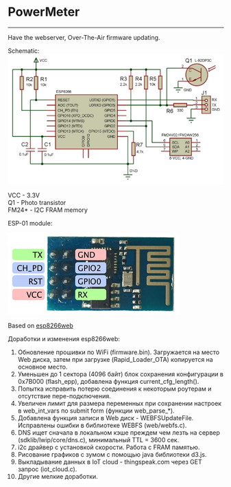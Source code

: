 # PowerMeter
---

Have the webserver, Over-The-Air firmware updating.

Schematic: 
![SCH](https://github.com/vad7/PowerMeter/blob/master/PowerMeter.jpg)

VCC - 3.3V<br> 
Q1 - Photo transistor<br> 
FM24* - I2C FRAM memory<br> 

ESP-01 module: 

![alt tag](https://github.com/vad7/PowerMeter/blob/master/esp-01.jpg)


Based on [esp8266web](https://github.com/pvvx/esp8266web.git)

Доработки и изменения esp8266web:

1. Обновление прошивки по WiFi (firmware.bin). Загружается на место Web диска, затем при загрузке (Rapid_Loader_OTA) копируется на основное место. 
2. Уменьшен до 1 сектора (4096 байт) блок сохранения конфигурации в 0x7B000 (flash_epp), добавлена функция current_cfg_length().  
3. Попытка исправить потерю соединения к некоторым роутерам и отсутствие пере-подключения.
4. Увеличен лимит для размера переменных при сохранении настроек в web_int_vars по submit form (функции web_parse_*).
5. Добавлена функция записи в Web диск - WEBFSUpdateFile. Исправлены ошибки в библиотеке WEBFS (web/webfs.c).   
6. DNS ищет сначала в локальном кэше преждем чем лезть на сервер (sdklib/lwip/core/dns.c), минимальный TTL = 3600 сек.  
7. i2c драйвер с установкой скорости. Работа с FRAM памятью.  	
8. Рисование графиков с зумом с помощью java библиотеки d3.js. 
9. Выкладывание данных в IoT cloud - thingspeak.com через GET запрос (iot_cloud.с).
10. Другие мелкие доработки.
